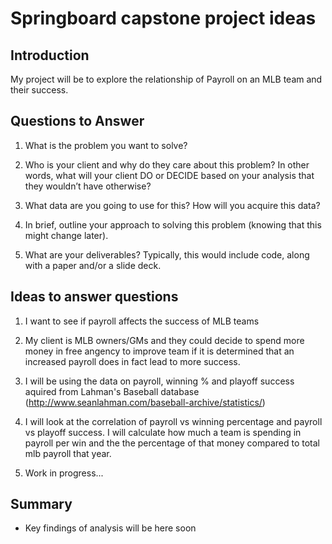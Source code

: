 # Springboard capstone project ideas
## Introduction
My project will be to explore the relationship of Payroll on an MLB team and their success.

## Questions to Answer

1. What is the problem you want to solve?

2. Who is your client and why do they care about this problem? In other words, what will your client DO or DECIDE based on your analysis that they wouldn’t have otherwise?

3. What data are you going to use for this? How will you acquire this data?

4. In brief, outline your approach to solving this problem (knowing that this might change later).

5. What are your deliverables? Typically, this would include code, along with a paper and/or a slide deck.

## Ideas to answer questions

1. I want to see if payroll affects the success of MLB teams

2. My client is MLB owners/GMs and they could decide to spend more money in free angency to improve team if it is determined that an increased payroll does in fact lead to more success.

3. I will be using the data on payroll, winning % and playoff success aquired from Lahman's Baseball database (http://www.seanlahman.com/baseball-archive/statistics/)

4. I will look at the correlation of payroll vs winning percentage and payroll vs playoff success. I will calculate how much a team is 
spending in payroll per win and the the percentage of that money compared to total mlb payroll that year.

5. Work in progress...

## Summary
* Key findings of analysis will be here soon
